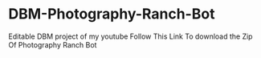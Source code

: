 # DBM-Photography-Ranch-Bot
Editable DBM project of my youtube
Follow This Link To download the Zip Of Photography Ranch Bot 
